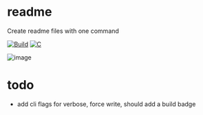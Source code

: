 # readme
Create readme files with one command

[![Build](https://img.shields.io/github/actions/workflow/status/JakeRoggenbuck/readme/build.yml?branch=main&style=for-the-badge)](https://github.com/JakeRoggenbuck/readme/actions)
[![C](https://img.shields.io/badge/C-00599C?style=for-the-badge&logo=c&logoColor=white)](https://github.com/JakeRoggenbuck?tab=repositories&q=&type=&language=c&sort=stargazers)

![image](https://github.com/user-attachments/assets/18897b1d-6113-471c-8de3-02ccf0ad66d4)

# todo
- add cli flags for verbose, force write, should add a build badge
